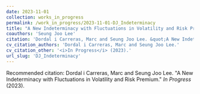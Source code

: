 ```yaml
---
date: 2023-11-01
collection: works_in_progress
permalink: /work_in_progress/2023-11-01-DJ_Indeterminacy
title: "A New Indeterminacy with Fluctuations in Volatility and Risk Premium"
coauthors: 'Seung Joo Lee'
citation: 'Dordal i Carreras, Marc and Seung Joo Lee. &quot;A New Indeterminacy with Fluctuations in Volatility and Risk Premium.&quot;  <i>In Progress</i> (2023).'
cv_citation_authors: 'Dordal i Carreras, Marc and Seung Joo Lee.'
cv_citation_other: '<i>In Progress</i> (2023).'
url_slug: 'DJ_Indeterminacy'
---
```



Recommended citation: Dordal i Carreras, Marc and Seung Joo Lee. "A New Indeterminacy with Fluctuations in Volatility and Risk Premium."  <i>In Progress</i> (2023).